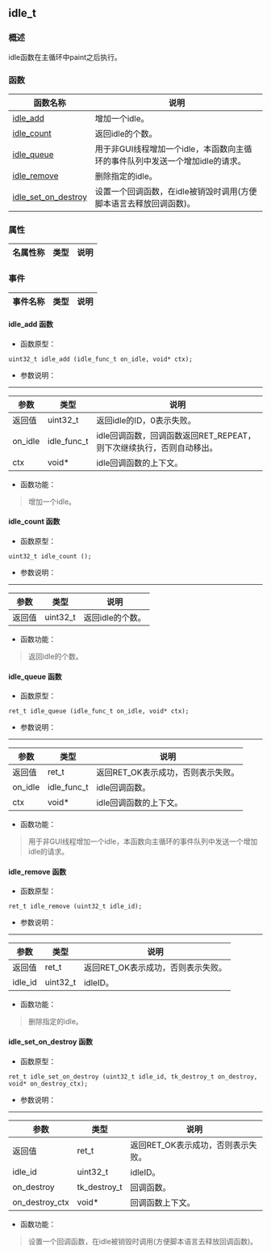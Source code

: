 ## idle\_t
### 概述
 idle函数在主循环中paint之后执行。

### 函数
<p id="idle_t_methods">

| 函数名称 | 说明 | 
| -------- | ------------ | 
| <a href="#idle_t_idle_add">idle\_add</a> | 增加一个idle。 |
| <a href="#idle_t_idle_count">idle\_count</a> | 返回idle的个数。 |
| <a href="#idle_t_idle_queue">idle\_queue</a> | 用于非GUI线程增加一个idle，本函数向主循环的事件队列中发送一个增加idle的请求。 |
| <a href="#idle_t_idle_remove">idle\_remove</a> | 删除指定的idle。 |
| <a href="#idle_t_idle_set_on_destroy">idle\_set\_on\_destroy</a> | 设置一个回调函数，在idle被销毁时调用(方便脚本语言去释放回调函数)。 |
### 属性
<p id="idle_t_properties">

| 名属性称 | 类型 | 说明 | 
| -------- | ----- | ------------ | 
### 事件
<p id="idle_t_events">

| 事件名称 | 类型  | 说明 | 
| -------- | ----- | ------- | 
#### idle\_add 函数
* 函数原型：

```
uint32_t idle_add (idle_func_t on_idle, void* ctx);
```

* 参数说明：

-----------------------

| 参数 | 类型 | 说明 |
| -------- | ----- | --------- |
| 返回值 | uint32\_t | 返回idle的ID，0表示失败。 |
| on\_idle | idle\_func\_t | idle回调函数，回调函数返回RET\_REPEAT，则下次继续执行，否则自动移出。 |
| ctx | void* | idle回调函数的上下文。 |
* 函数功能：

> <p id="idle_t_idle_add"> 增加一个idle。




#### idle\_count 函数
* 函数原型：

```
uint32_t idle_count ();
```

* 参数说明：

-----------------------

| 参数 | 类型 | 说明 |
| -------- | ----- | --------- |
| 返回值 | uint32\_t | 返回idle的个数。 |
* 函数功能：

> <p id="idle_t_idle_count"> 返回idle的个数。




#### idle\_queue 函数
* 函数原型：

```
ret_t idle_queue (idle_func_t on_idle, void* ctx);
```

* 参数说明：

-----------------------

| 参数 | 类型 | 说明 |
| -------- | ----- | --------- |
| 返回值 | ret\_t | 返回RET\_OK表示成功，否则表示失败。 |
| on\_idle | idle\_func\_t | idle回调函数。 |
| ctx | void* | idle回调函数的上下文。 |
* 函数功能：

> <p id="idle_t_idle_queue"> 用于非GUI线程增加一个idle，本函数向主循环的事件队列中发送一个增加idle的请求。




#### idle\_remove 函数
* 函数原型：

```
ret_t idle_remove (uint32_t idle_id);
```

* 参数说明：

-----------------------

| 参数 | 类型 | 说明 |
| -------- | ----- | --------- |
| 返回值 | ret\_t | 返回RET\_OK表示成功，否则表示失败。 |
| idle\_id | uint32\_t | idleID。 |
* 函数功能：

> <p id="idle_t_idle_remove"> 删除指定的idle。




#### idle\_set\_on\_destroy 函数
* 函数原型：

```
ret_t idle_set_on_destroy (uint32_t idle_id, tk_destroy_t on_destroy, void* on_destroy_ctx);
```

* 参数说明：

-----------------------

| 参数 | 类型 | 说明 |
| -------- | ----- | --------- |
| 返回值 | ret\_t | 返回RET\_OK表示成功，否则表示失败。 |
| idle\_id | uint32\_t | idleID。 |
| on\_destroy | tk\_destroy\_t | 回调函数。 |
| on\_destroy\_ctx | void* | 回调函数上下文。 |
* 函数功能：

> <p id="idle_t_idle_set_on_destroy"> 设置一个回调函数，在idle被销毁时调用(方便脚本语言去释放回调函数)。




